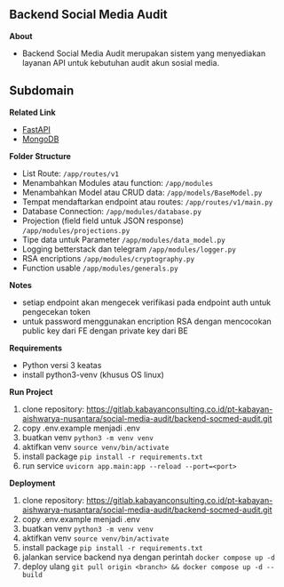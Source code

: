 ## Backend Social Media Audit
**About**
- Backend Social Media Audit merupakan sistem yang menyediakan layanan API untuk kebutuhan audit akun sosial media.

**Subdomain**
- 

**Related Link**
- [FastAPI](https://fastapi.tiangolo.com/)
- [MongoDB](https://www.mongodb.com/)

**Folder Structure**
- List Route: `/app/routes/v1`
- Menambahkan Modules atau function: `/app/modules`
- Menambahkan Model atau CRUD data: `/app/models/BaseModel.py`
- Tempat mendaftarkan endpoint atau routes: `/app/routes/v1/main.py`
- Database Connection: `/app/modules/database.py`
- Projection (field field untuk JSON response) `/app/modules/projections.py`
- Tipe data untuk Parameter `/app/modules/data_model.py`
- Logging betterstack dan telegram `/app/modules/logger.py`
- RSA encriptions `/app/modules/cryptography.py`
- Function usable `/app/modules/generals.py`

**Notes**
- setiap endpoint akan mengecek verifikasi pada endpoint auth untuk pengecekan token
- untuk password menggunakan encription RSA dengan mencocokan public key dari FE dengan private key dari BE


**Requirements**
- Python versi 3 keatas
- install python3-venv (khusus OS linux)

**Run Project**
1.  clone repository: https://gitlab.kabayanconsulting.co.id/pt-kabayan-aishwarya-nusantara/social-media-audit/backend-socmed-audit.git
2.  copy .env.example menjadi .env
3.  buatkan venv
	`python3 -m venv venv`
4.  aktifkan venv
	`source venv/bin/activate`
5.  install package
	`pip install -r requirements.txt`
6. 	run service
	`uvicorn app.main:app --reload --port=<port>`

**Deployment**
1.  clone repository: https://gitlab.kabayanconsulting.co.id/pt-kabayan-aishwarya-nusantara/social-media-audit/backend-socmed-audit.git
2.  copy .env.example menjadi .env
3.  buatkan venv
	`python3 -m venv venv`
4.  aktifkan venv
	`source venv/bin/activate`
5.  install package
	`pip install -r requirements.txt`
6.  jalankan service backend nya dengan perintah
	`docker compose up -d`
7. 	deploy ulang
	`git pull origin <branch> && docker compose up -d --build`

